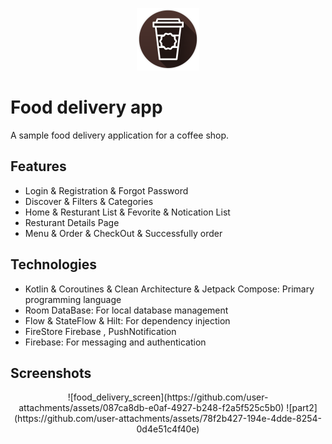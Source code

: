 <p align="center">
  <img src="images/just_java_logo.png" alt="Description of your image">
</p>

# Food delivery app

A sample food delivery application for a coffee shop.

## Features
- Login & Registration & Forgot Password
- Discover & Filters & Categories
- Home & Resturant List & Fevorite & Notication List
- Resturant Details Page
- Menu & Order & CheckOut & Successfully order

## Technologies
- Kotlin & Coroutines & Clean Architecture & Jetpack Compose: Primary programming language
- Room DataBase: For local database management
- Flow & StateFlow & Hilt: For dependency injection
- FireStore Firebase , PushNotification
- Firebase: For messaging and authentication

## Screenshots
<p align="center">
  ![food_delivery_screen](https://github.com/user-attachments/assets/087ca8db-e0af-4927-b248-f2a5f525c5b0)
  ![part2](https://github.com/user-attachments/assets/78f2b427-194e-4dde-8254-0d4e51c4f40e)


</p>
